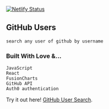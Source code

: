 [![Netlify Status](https://api.netlify.com/api/v1/badges/85cbedb4-71c9-49da-ac4c-cc1f2bf2aa49/deploy-status)](https://app.netlify.com/sites/search-github-users-by-username/deploys)

## GitHub Users
    search any user of github by username
    

### Built With Love &...
    JavaScript
    React
    FusionCharts
    GitHub API
    Auth0 authentication

Try it out here! [GitHub User Search](https://search-github-users-by-username.netlify.app).
